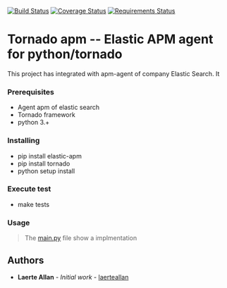 [![Build Status](https://travis-ci.org/laerteallan/apm-agent-python-tornado.svg?branch=master)](https://travis-ci.org/laerteallan/apm-agent-python-tornado)
[![Coverage Status](https://coveralls.io/repos/github/laerteallan/apm-agent-python-tornado/badge.svg?branch=master)](https://coveralls.io/github/laerteallan/apm-agent-python-tornado?branch=master)
[![Requirements Status](https://requires.io/github/laerteallan/apm-agent-python-tornado/requirements.svg?branch=master)](https://requires.io/github/laerteallan/apm-agent-python-tornado/requirements/?branch=master)

# Tornado apm -- Elastic APM agent for python/tornado  

This project has integrated with apm-agent of company Elastic Search. It 


### Prerequisites

- Agent apm of elastic search
- Tornado framework
- python 3.+

### Installing
- pip install  elastic-apm
- pip install tornado
- python setup install

### Execute test

- make tests

### Usage

>The [main.py](main.py) file show a implmentation

## Authors

* **Laerte Allan** - *Initial work* - [laerteallan](https://github.com/laerteallan)
